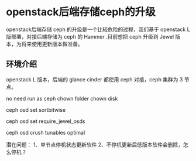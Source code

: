 # openstack后端存储ceph的升级
openstack后端存储 ceph 的升级是一个比较危险的过程，我们基于 openstack L 版部署，对接后端存储为 ceph 的 Hammer .目前想把 ceph 升级到 Jewel 版本，为将来使用更新版本做准备。

## 环境介绍
openstack L 版本，后端的 glance cinder 都使用 ceph 对接，ceph 集群为 3 节点。


no need run as ceph
chown folder 
chown disk



ceph osd set sortbitwise



ceph osd set require_jewel_osds

ceph osd crush tunables optimal


潜在问题： 
1、单节点停机状态更新软件
2、不停机更新后低版本软件会删除，怎么停机？